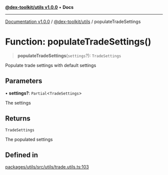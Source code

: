 [**@dex-toolkit/utils v1.0.0**](../README.md) • **Docs**

***

[Documentation v1.0.0](../../../packages.md) / [@dex-toolkit/utils](../README.md) / populateTradeSettings

# Function: populateTradeSettings()

> **populateTradeSettings**(`settings`?): `TradeSettings`

Populate trade settings with default settings

## Parameters

• **settings?**: `Partial`\<`TradeSettings`\>

The settings

## Returns

`TradeSettings`

The populated settings

## Defined in

[packages/utils/src/utils/trade.utils.ts:103](https://github.com/niZmosis/dex-toolkit/blob/3d8b41b44787b30fbea5de3ab4737662ffb61bc8/packages/utils/src/utils/trade.utils.ts#L103)
